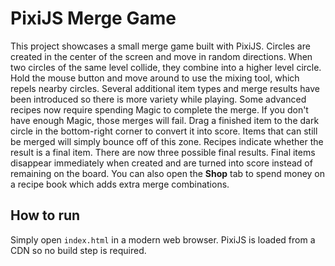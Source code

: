 # PixiJS Merge Game

This project showcases a small merge game built with PixiJS. Circles are created
in the center of the screen and move in random directions. When two circles of
the same level collide, they combine into a higher level circle. Hold the mouse
button and move around to use the mixing tool, which repels nearby circles.
Several additional item types and merge results have been introduced so there is
more variety while playing. Some advanced recipes now require spending Magic to
complete the merge. If you don't have enough Magic, those merges will fail.
Drag a finished item to the dark circle in the bottom-right corner to convert it
into score. Items that can still be merged will simply bounce off of this zone.
Recipes indicate whether the result is a final item. There are now three
possible final results. Final items disappear immediately when created and are
turned into score instead of remaining on the board.
You can also open the **Shop** tab to spend money on a recipe book which adds
extra merge combinations.

## How to run

Simply open `index.html` in a modern web browser. PixiJS is loaded from a CDN so no build step is required.
